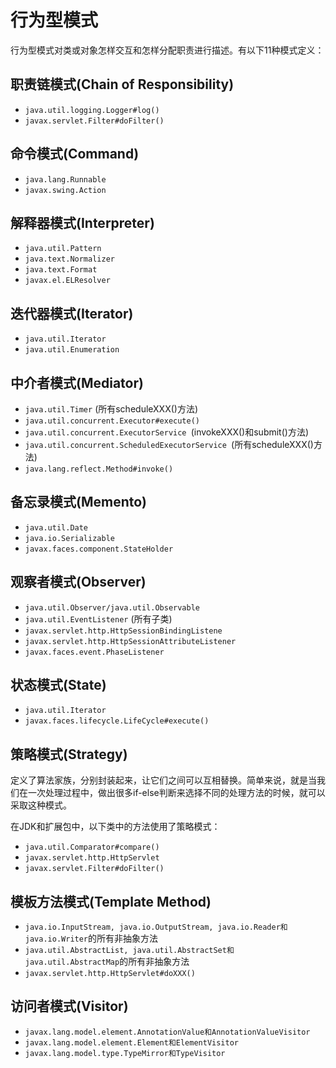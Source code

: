 # 行为型模式
行为型模式对类或对象怎样交互和怎样分配职责进行描述。有以下11种模式定义：

## 职责链模式(Chain of Responsibility)
* `java.util.logging.Logger#log()`
* `javax.servlet.Filter#doFilter()`

## 命令模式(Command)
* `java.lang.Runnable`
* `javax.swing.Action`

## 解释器模式(Interpreter)
* `java.util.Pattern`
* `java.text.Normalizer`
* `java.text.Format`
* `javax.el.ELResolver`

## 迭代器模式(Iterator)
* `java.util.Iterator`
* `java.util.Enumeration`

## 中介者模式(Mediator)
* `java.util.Timer` (所有scheduleXXX()方法)
* `java.util.concurrent.Executor#execute()`
* `java.util.concurrent.ExecutorService `(invokeXXX()和submit()方法)
* `java.util.concurrent.ScheduledExecutorService `(所有scheduleXXX()方法)
* `java.lang.reflect.Method#invoke()`


##  备忘录模式(Memento)
* `java.util.Date`
* `java.io.Serializable`
* `javax.faces.component.StateHolder`

##  观察者模式(Observer)
* `java.util.Observer/java.util.Observable`
* `java.util.EventListener` (所有子类)
* `javax.servlet.http.HttpSessionBindingListene`
* `javax.servlet.http.HttpSessionAttributeListener`
* `javax.faces.event.PhaseListener`

## 状态模式(State)
* `java.util.Iterator`
* `javax.faces.lifecycle.LifeCycle#execute()`

## 策略模式(Strategy)
定义了算法家族，分别封装起来，让它们之间可以互相替换。简单来说，就是当我们在一次处理过程中，做出很多if-else判断来选择不同的处理方法的时候，就可以采取这种模式。

在JDK和扩展包中，以下类中的方法使用了策略模式：
* `java.util.Comparator#compare()`
* `javax.servlet.http.HttpServlet`
* `javax.servlet.Filter#doFilter()`

## 模板方法模式(Template Method)


* `java.io.InputStream, java.io.OutputStream, java.io.Reader和java.io.Writer`的所有非抽象方法
* `java.util.AbstractList, java.util.AbstractSet和java.util.AbstractMap`的所有非抽象方法
* `javax.servlet.http.HttpServlet#doXXX()`

## 访问者模式(Visitor)
* `javax.lang.model.element.AnnotationValue和AnnotationValueVisitor`
* `javax.lang.model.element.Element和ElementVisitor`
* `javax.lang.model.type.TypeMirror和TypeVisitor`
